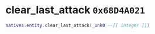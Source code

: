 # clear_last_attack `0x68D4A021`

```lua
natives.entity.clear_last_attack(_unk0 --[[ integer ]])
```